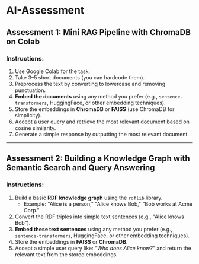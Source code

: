 # AI-Assessment

## Assessment 1: Mini RAG Pipeline with ChromaDB on Colab

### Instructions:
1. Use Google Colab for the task.
2. Take 3–5 short documents (you can hardcode them).
3. Preprocess the text by converting to lowercase and removing punctuation.
4. **Embed the documents** using any method you prefer (e.g., `sentence-transformers`, HuggingFace, or other embedding techniques).
5. Store the embeddings in **ChromaDB** or **FAISS** (use ChromaDB for simplicity).
6. Accept a user query and retrieve the most relevant document based on cosine similarity.
7. Generate a simple response by outputting the most relevant document.

---

## Assessment 2: Building a Knowledge Graph with Semantic Search and Query Answering

### Instructions:
1. Build a basic **RDF knowledge graph** using the `rdflib` library.
   - Example: "Alice is a person," "Alice knows Bob," "Bob works at Acme Corp."
2. Convert the RDF triples into simple text sentences (e.g., "Alice knows Bob").
3. **Embed these text sentences** using any method you prefer (e.g., `sentence-transformers`, HuggingFace, or other embedding techniques).
4. Store the embeddings in **FAISS** or **ChromaDB**.
5. Accept a simple user query like: *"Who does Alice know?"* and return the relevant text from the stored embeddings.
